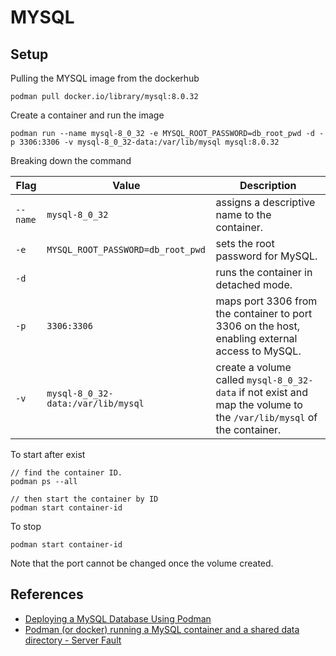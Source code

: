 # MYSQL

## Setup

Pulling the MYSQL image from the dockerhub

```
podman pull docker.io/library/mysql:8.0.32
```

Create a container and run the image

```
podman run --name mysql-8_0_32 -e MYSQL_ROOT_PASSWORD=db_root_pwd -d -p 3306:3306 -v mysql-8_0_32-data:/var/lib/mysql mysql:8.0.32
```

Breaking down the command

| Flag     | Value                              | Description                                                                                                          |
| -------- | ---------------------------------- | -------------------------------------------------------------------------------------------------------------------- |
| `--name` | `mysql-8_0_32`                     | assigns a descriptive name to the container.                                                                         |
| `-e`     | `MYSQL_ROOT_PASSWORD=db_root_pwd`  | sets the root password for MySQL.                                                                                    |
| `-d`     |                                    | runs the container in detached mode.                                                                                 |
| `-p`     | `3306:3306`                        | maps port 3306 from the container to port 3306 on the host, enabling external access to MySQL.                       |
| `-v`     | `mysql-8_0_32-data:/var/lib/mysql` | create a volume called `mysql-8_0_32-data` if not exist and map the volume to the `/var/lib/mysql` of the container. |

To start after exist

```
// find the container ID.
podman ps --all

// then start the container by ID
podman start container-id
```

To stop

```
podman start container-id
```

Note that the port cannot be changed once the volume created.

## References

- [Deploying a MySQL Database Using Podman](https://infotechys.com/deploying-mysql-using-podman)
- [Podman (or docker) running a MySQL container and a shared data directory - Server Fault](https://serverfault.com/questions/1110764/podman-or-docker-running-a-mysql-container-and-a-shared-data-directory)
